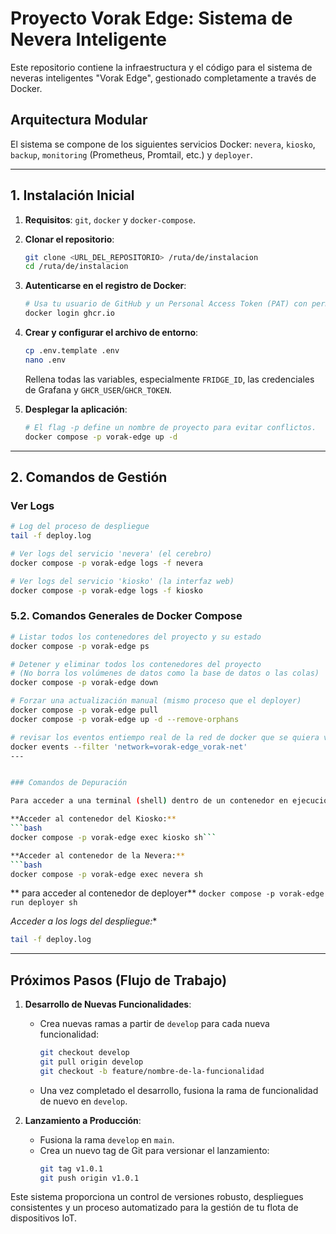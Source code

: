 # Proyecto Vorak Edge: Sistema de Nevera Inteligente

Este repositorio contiene la infraestructura y el código para el sistema de neveras inteligentes "Vorak Edge", gestionado completamente a través de Docker.

## Arquitectura Modular

El sistema se compone de los siguientes servicios Docker: `nevera`, `kiosko`, `backup`, `monitoring` (Prometheus, Promtail, etc.) y `deployer`.

---

## 1. Instalación Inicial

1.  **Requisitos**: `git`, `docker` y `docker-compose`.

2.  **Clonar el repositorio**:
    ```bash
    git clone <URL_DEL_REPOSITORIO> /ruta/de/instalacion
    cd /ruta/de/instalacion
    ```

3.  **Autenticarse en el registro de Docker**:
    ```bash
    # Usa tu usuario de GitHub y un Personal Access Token (PAT) con permisos `read:packages`.
    docker login ghcr.io
    ```

4.  **Crear y configurar el archivo de entorno**:
    ```bash
    cp .env.template .env
    nano .env
    ```
    Rellena todas las variables, especialmente `FRIDGE_ID`, las credenciales de Grafana y `GHCR_USER`/`GHCR_TOKEN`.

5.  **Desplegar la aplicación**:
    ```bash
    # El flag -p define un nombre de proyecto para evitar conflictos.
    docker compose -p vorak-edge up -d
    ```

---

## 2. Comandos de Gestión

### Ver Logs
```bash
# Log del proceso de despliegue
tail -f deploy.log

# Ver logs del servicio 'nevera' (el cerebro)
docker compose -p vorak-edge logs -f nevera

# Ver logs del servicio 'kiosko' (la interfaz web)
docker compose -p vorak-edge logs -f kiosko
```


### 5.2. Comandos Generales de Docker Compose

```bash
# Listar todos los contenedores del proyecto y su estado
docker compose -p vorak-edge ps

# Detener y eliminar todos los contenedores del proyecto
# (No borra los volúmenes de datos como la base de datos o las colas)
docker compose -p vorak-edge down

# Forzar una actualización manual (mismo proceso que el deployer)
docker compose -p vorak-edge pull
docker compose -p vorak-edge up -d --remove-orphans

# revisar los eventos entiempo real de la red de docker que se quiera ver
docker events --filter 'network=vorak-edge_vorak-net'
---


### Comandos de Depuración

Para acceder a una terminal (shell) dentro de un contenedor en ejecución, puedes usar los siguientes comandos. Esto es útil para revisar logs, verificar archivos o ejecutar comandos manualmente.

**Acceder al contenedor del Kiosko:**
```bash
docker compose -p vorak-edge exec kiosko sh```

**Acceder al contenedor de la Nevera:**
```bash
docker compose -p vorak-edge exec nevera sh
``` 

** para acceder al contenedor de deployer**
`docker compose -p vorak-edge run deployer sh`

*Acceder a los logs del despliegue:**
```bash
tail -f deploy.log
```
---

## Próximos Pasos (Flujo de Trabajo)

1.  **Desarrollo de Nuevas Funcionalidades**:
    - Crea nuevas ramas a partir de `develop` para cada nueva funcionalidad:
      ```bash
      git checkout develop
      git pull origin develop
      git checkout -b feature/nombre-de-la-funcionalidad
      ```
    - Una vez completado el desarrollo, fusiona la rama de funcionalidad de nuevo en `develop`.

2.  **Lanzamiento a Producción**:
    - Fusiona la rama `develop` en `main`.
    - Crea un nuevo tag de Git para versionar el lanzamiento:
      ```bash
      git tag v1.0.1
      git push origin v1.0.1
      ```

Este sistema proporciona un control de versiones robusto, despliegues consistentes y un proceso automatizado para la gestión de tu flota de dispositivos IoT.
